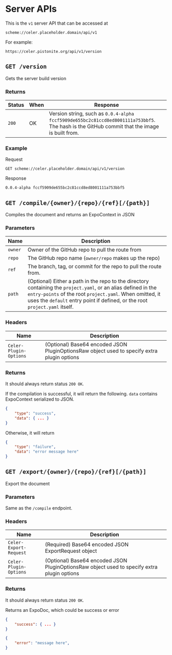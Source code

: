 # Server APIs
This is the `v1` server API that can be accessed at
```
scheme://celer.placeholder.domain/api/v1
```
For example:
```
https://celer.pistonite.org/api/v1/version
```

## `GET /version`
Gets the server build version
### Returns
|Status|When|Response|
|-|-|-|
|`200`|OK| Version string, such as `0.0.4-alpha fccf5909de655bc2c81ccd8ed8001111a753bbf5`. The hash is the GitHub commit that the image is built from.|

### Example
Request
```
GET scheme://celer.placeholder.domain/api/v1/version
```
Response
```
0.0.4-alpha fccf5909de655bc2c81ccd8ed8001111a753bbf5
```

## `GET /compile/{owner}/{repo}/{ref}[/{path}]`
Compiles the document and returns an ExpoContext in JSON
### Parameters
|Name|Description|
|-|-|
|`owner`|Owner of the GitHub repo to pull the route from|
|`repo`|The GitHub repo name (`owner/repo` makes up the repo)|
|`ref`| The branch, tag, or commit for the repo to pull the route from. |
|`path`| (Optional) Either a path in the repo to the directory containing the `project.yaml`, or an alias defined in the `entry-points` of the root `project.yaml`. When omitted, it uses the `default` entry point if defined, or the root `project.yaml` itself.|

### Headers
|Name|Description|
|-|-|
|`Celer-Plugin-Options`|(Optional) Base64 encoded JSON PluginOptionsRaw object used to specify extra plugin options|

### Returns
It should always return status `200 OK`.

If the compilation is successful, it will return the following. `data` contains ExpoContext serialized to JSON.
```json
{
    "type": "success",
    "data": { ... }
}
```
Otherwise, it will return
```json
{
    "type": "failure",
    "data": "error message here"
}
```

## `GET /export/{owner}/{repo}/{ref}[/{path}]`
Export the document
### Parameters
Same as the `/compile` endpoint.

### Headers
|Name|Description|
|-|-|
|`Celer-Export-Request`|(Required) Base64 encoded JSON ExportRequest object|
|`Celer-Plugin-Options`|(Optional) Base64 encoded JSON PluginOptionsRaw object used to specify extra plugin options|

### Returns
It should always return status `200 OK`.

Returns an ExpoDoc, which could be success or error
```json
{
    "success": { ... }
}
```
```json
{
    "error": "message here",
}
```
